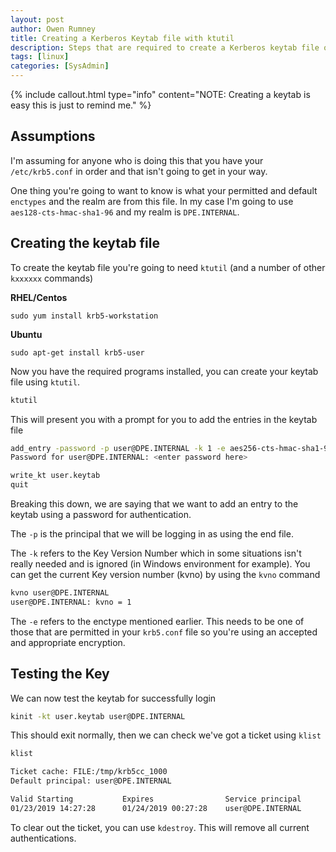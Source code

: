 ```yaml
---
layout: post
author: Owen Rumney
title: Creating a Kerberos Keytab file with ktutil
description: Steps that are required to create a Kerberos keytab file on Linux
tags: [linux]
categories: [SysAdmin]
---
```


{% include callout.html type="info" content="NOTE: Creating a keytab is easy this is just to remind me." %}

## Assumptions

I'm assuming for anyone who is doing this that you have your `/etc/krb5.conf` in order and that isn't going to get in your way.

One thing you're going to want to know is what your permitted and default `enctypes` and the realm are from this file. In my case I'm going to use `aes128-cts-hmac-sha1-96` and my realm is `DPE.INTERNAL`.

## Creating the keytab file

To create the keytab file you're going to need `ktutil` (and a number of other `kxxxxxx` commands)

**RHEL/Centos**

```
sudo yum install krb5-workstation
```

**Ubuntu**

```
sudo apt-get install krb5-user
```

Now you have the required programs installed, you can create your keytab file using `ktutil`.

```bash
ktutil
```

This will present you with a prompt for you to add the entries in the keytab file

```bash
add_entry -password -p user@DPE.INTERNAL -k 1 -e aes256-cts-hmac-sha1-96
Password for user@DPE.INTERNAL: <enter password here>

write_kt user.keytab
quit
```

Breaking this down, we are saying that we want to add an entry to the keytab using a password for authentication.

The `-p` is the principal that we will be logging in as using the end file.

The `-k` refers to the Key Version Number which in some situations isn't really needed and is ignored (in Windows environment for example). You can get the current Key version number (kvno) by using the `kvno` command

```bash
kvno user@DPE.INTERNAL
user@DPE.INTERNAL: kvno = 1
```

The `-e` refers to the enctype mentioned earlier. This needs to be one of those that are permitted in your `krb5.conf` file so you're using an accepted and appropriate encryption.

## Testing the Key

We can now test the keytab for successfully login

```bash
kinit -kt user.keytab user@DPE.INTERNAL
```

This should exit normally, then we can check we've got a ticket using `klist`

```bash
klist

Ticket cache: FILE:/tmp/krb5cc_1000
Default principal: user@DPE.INTERNAL

Valid Starting           Expires                Service principal
01/23/2019 14:27:28      01/24/2019 00:27:28    user@DPE.INTERNAL
```

To clear out the ticket, you can use `kdestroy`. This will remove all current authentications.

